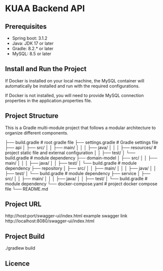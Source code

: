 # KUAA Backend API


## Prerequisites

- Spring boot: 3.1.2
- Java: JDK 17 or later
- Gradle: 8.2.* or later
- MySQL: 8.5 or later

## Install and Run the Project
If Docker is installed on your local machine, the MySQL container will automatically be installed and run with the required configurations.

If Docker is not installed, you will need to provide MySQL connection properties in the application.properties file.

## Project Structure
This is a Gradle multi-module project that follows a modular architecture to organize different components.

├── build.gradle             # root gradle file
├── settings.gradle          # Gradle settings file
├── api
│ ├── src/
│ │  ├── main/
│ │  │  ├── java/
│ │  │  ├── resources/       # project static file and external configuration
│ │  ├── test/
│ └── build.gradle           # module dependency
├── domain-model
│ ├── src/
│ │  ├── main/
│ │  │  ├── java/
│ │  ├── test/
│ └── build.gradle           # module dependency
├── repository
│ ├── src/
│ │  ├── main/
│ │  │  ├── java/
│ │  ├── test/
│ └── build.gradle           # module dependency
├── service
│ ├── src/
│ │  ├── main/
│ │  │  ├── java/
│ │  ├── test/
│ └── build.gradle           # module dependency
└── docker-compose.yaml      # project docker compose file
└── README.md

## Project URL
http://host:port/swagger-ui/index.html
example swagger link
 http://localhost:8080/swagger-ui/index.html


## Project Build
./gradlew build

## Licence

